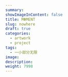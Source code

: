 ```yaml
---
summary:
showImageInContent: false
title: MΦMENT
slug: nowhere
draft: true
categories:
  - artwork
  - project
tags:
  - 一小部分无限
image:
description:
weight: 7998
---
```

